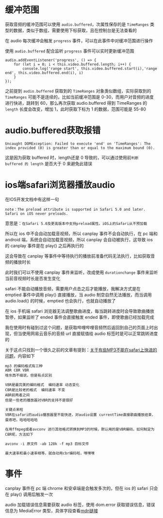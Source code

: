 
# 缓冲范围

获取音频的缓冲范围可以使用 `audio.buffered`，次属性保存的是 `TimeRanges` 类型的数据，类似于数组，需要使用下标获取，且在控制台是无法查看的

在 audio 每次缓冲会触发 `progress` 事件，可以在此事件中对缓冲范围进行操作

使用 `audio.buffered` 配合监听 `progress` 事件可以实时更新缓冲范围
```
audio.addEventListener('progress', () => {
    for (let i = 0; i < this.video.buffered.length; i++) {
        console.log('range start', this.video.buffered.start(i),'range end', this.video.buffered.end(i), i)
    }
});
```

之前提到 `audio.buffered` 获取到的 `TimeRanges` 对象类似数组，实际获取到的 `TimeRanges` 可能不是连续的，比如当前缓冲范围是 0-30，而用户对音频的进度进行快进，跳转到 60，那么再次获取 audio.buffered 得到 TimeRanges 的 `length` 长度会改变，增加 1，此时获取下标为 1 的数据，范围可能是 55-80

# audio.buffered获取报错

```
Uncaught DOMException: Failed to execute 'end' on 'TimeRanges': The index provided (0) is greater than or equal to the maximum bound (0).
```

这是因为获取 buffered 时，length还是 0 导致的，可以通过使用前`判断 buffered 的 length` 是否大于 0 来避免此错误


# ios端safari浏览器播放audio

在IOS开发文档中有这样一句
```
note：The preload attribute is supported in Safari 5.0 and later. Safari on iOS never preloads.
```

意思是：`在Safari 5.0及更高版本中支持preload属性。iOS上的Safari从不预加载`

所以在 ios 中不会自动加载音视频，所以 canplay 事件不会自动执行，在 pc 端和 android 端，系统会自动加载音视频，所以 canplay 会自动被执行，这导致 ios 的 canplay 事件是在 play() 之后再执行的

这会导致在 canplay 等事件中等待执行的播放前准备代码无法执行，比如获取音频的播放时长

此时我们可以不使用 canplay 事件来监听，改成使用 `durationchange` 事件来监听当前音视频时长是否发生变化

safari 不能自动播放音频，需要用户点击之后才能播放，我解决方式是在 emptied 事件中调用 play() 直接播放，当 audio 制空自然无法播放，而当调用 audio.load() 的时候，emptied 也会执行，也就自动播放了

在 ios 手机端 safari 浏览器无法调整歌曲进度，每当跳转进度时会导致歌曲播放暂停，如果监听了 ended 事件会直接触发 ended 事件，即使歌曲已经加载完成

我在使用时有碰到过这个问题，是获取哔哩哔哩音频然后返回到自己的页面上时出现，但当使用网易云音乐的音频 url 直接赋值给 audio 标签时是可以正常跳转进度的

关于这点只找到一个很久之前的文章有提到：[关于有些MP3不能在safari上快进的问题](https://blog.csdn.net/suxianbaozi/article/details/9184613)，内容如下
```
mp3 的编码格式有三种
ABR CBR VBR
啥东西不细说，但是有点区别

VBR是最完美的编码格式  编码速率 动态变化
CBR是比较老的格式  编码速率 不变 
ABR前两者之间   
但是一些老的播放器对VBR的支持不是很好

关键点来啦
VBR在safari的audio播放器里不能快进，对audio设置 currentTime直接歌曲播放结束，蛋疼吧，哈哈哈哈哈

在用ffmpeg或者avconv 进行其他格式转换到MP3的时候，默认用的是VBR编码，如何制定为CBR呢，方法如下

avconv -i 原文件 -ab 128k -f mp3 目标文件  

最大速率和最小速率相等，就自动用cbr编码啦，嘿嘿嘿
```

# 事件

canplay 事件在 pc 端 chrome 和安卓端是会触发多次的，但在 ios 的 safari 只会在 play() 调用后触发一次

audio 加载错误信息需要获取 audio 标签，使用 dom.error 获取错误信息，错误信息为 MediaError 类型，具体字段查看[mdn链接](https://developer.mozilla.org/en-US/docs/Web/API/MediaError)

